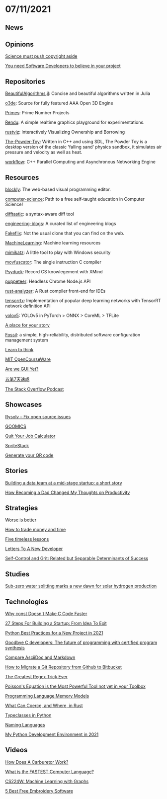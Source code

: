 # 07/11/2021

## News


## Opinions
[Science must push copyright aside](http://www.gnu.org/philosophy/push-copyright-aside.html)

[You need Software Developers to believe in your project](https://iism.org/article/you-need-software-developers-to-believe-in-your-project-45)

## Repositories
[BeautifulAlgorithms.jl](https://github.com/mossr/BeautifulAlgorithms.jl): Concise and beautiful algorithms written in Julia

[o3de](https://github.com/o3de/o3de): Source for fully featured AAA Open 3D Engine

[Primes](https://github.com/PlummersSoftwareLLC/Primes/tree/drag-race/PrimeCPP): Prime Number Projects

[Rendu](https://github.com/kosua20/Rendu): A simple realtime graphics playground for experimentations.

[rustviz](https://github.com/rustviz/rustviz): Interactively Visualizing Ownership and Borrowing

[The-Powder-Toy](https://github.com/The-Powder-Toy/The-Powder-Toy): Written in C++ and using SDL, The Powder Toy is a desktop version of the classic 'falling sand' physics sandbox, it simulates air pressure and velocity as well as heat.

[workflow](https://github.com/sogou/workflow): C++ Parallel Computing and Asynchronous Networking Engine

## Resources
[blockly](https://github.com/google/blockly): The web-based visual programming editor.

[computer-science](https://github.com/ossu/computer-science): Path to a free self-taught education in Computer Science!

[difftastic](https://github.com/wilfred/difftastic): a syntax-aware diff tool

[engineering-blogs](https://github.com/kilimchoi/engineering-blogs): A curated list of engineering blogs

[Fakeflix](https://github.com/Th3Wall/Fakeflix): Not the usual clone that you can find on the web.

[MachineLearning](https://github.com/allmachinelearning/MachineLearning): Machine learning resources

[mimikatz](https://github.com/gentilkiwi/mimikatz): A little tool to play with Windows security

[movfuscator](https://github.com/xoreaxeaxeax/movfuscator): The single instruction C compiler

[Psyduck](https://github.com/SmartKeyerror/Psyduck): Record CS knowlegement with XMind

[puppeteer](https://github.com/puppeteer/puppeteer): Headless Chrome Node.js API

[rust-analyzer](https://github.com/rust-analyzer/rust-analyzer): A Rust compiler front-end for IDEs

[tensorrtx](https://github.com/wang-xinyu/tensorrtx): Implementation of popular deep learning networks with TensorRT network definition API

[yolov5](https://github.com/ultralytics/yolov5): YOLOv5 in PyTorch > ONNX > CoreML > TFLite

[A place for your story](https://plumebio.com/)

[Fossil](https://www.fossil-scm.org/home/doc/trunk/www/index.wiki): a simple, high-reliability, distributed software configuration management system

[Learn to think](https://brilliant.org/)

[MIT OpenCourseWare](https://ocw.mit.edu/)

[Are we GUI Yet?](https://www.areweguiyet.com/)

[五笔7天速成](https://wubi.yantuz.cn/)

[The Stack Overflow Podcast](https://stackoverflow.blog/podcast/)

## Showcases
[Rysolv – Fix open source issues](https://rysolv.com/)

[GOOMICS](https://goomics.net/)

[Quit Your Job Calculator](https://www.gosquared.com/indie-hacker-calculator/)

[SpriteStack](https://spritestack.io/)

[Generate your QR code](https://qrosscodes.com/)

## Stories
[Building a data team at a mid-stage startup: a short story](https://erikbern.com/2021/07/07/the-data-team-a-short-story.html)

[How Becoming a Dad Changed My Thoughts on Productivity](https://www.scotthyoung.com/blog/2021/07/05/dad-productivity/)

## Strategies
[Worse is better](https://en.wikipedia.org/wiki/Worse_is_better)

[How to trade money and time](https://meteuphoric.com/2014/03/25/how-to-trade-money-and-time/)

[Five timeless lessons](https://productlessons.substack.com/p/five-timeless-lessons)

[Letters To A New Developer](https://letterstoanewdeveloper.com/)

[Self-Control and Grit: Related but  Separable Determinants of Success](https://fermatslibrary.com/s/self-control-and-grit-related-but-separable-determinants-of-success#email-newsletter)

## Studies
[Sub-zero water splitting marks a new dawn for solar hydrogen production](https://www.chemistryworld.com/news/sub-zero-water-splitting-marks-a-new-dawn-for-solar-hydrogen-production/4013887.article)

## Technologies
[Why const Doesn't Make C Code Faster](https://theartofmachinery.com/2019/08/12/c_const_isnt_for_performance.html)

[27 Steps For Building a Startup: From Idea To Exit](https://visionxpartners.com/build-startup/)

[Python Best Practices for a New Project in 2021](https://mitelman.engineering/blog/python-best-practice/automating-python-best-practices-for-a-new-project/)

[Goodbye C developers: The future of programming with certified program synthesis](https://gopiandcode.uk/logs/log-certified-synthesis.html)

[Compare AsciiDoc and Markdown](https://docs.asciidoctor.org/asciidoc/latest/asciidoc-vs-markdown/)

[How to Migrate a Git Repository from Github to Bitbucket](https://www.bluelabellabs.com/blog/how-to-migrate-git-repository-from-github-to-bitbucket/)

[The Greatest Regex Trick Ever](http://www.rexegg.com/regex-best-trick.html)

[Poisson's Equation is the Most Powerful Tool not yet in your Toolbox](https://mattferraro.dev/posts/poissons-equation)

[Programming Language Memory Models](https://research.swtch.com/plmm)

[What Can Coerce, and Where, in Rust](https://www.possiblerust.com/guide/what-can-coerce-and-where-in-rust)

[Typeclasses in Python](https://sobolevn.me/2021/06/typeclasses-in-python)

[Naming Languages](https://bryandragon.com/writing/naming-languages/)

[My Python Development Environment in 2021](https://www.laac.dev/blog/python-development-environment-2021/)

## Videos
[How Does A Carburetor Work?](https://www.youtube.com/watch?v=toVfvRhWbj8)

[What is the FASTEST Computer Language?](https://www.youtube.com/watch?v=tQtFdsEcK_s)

[CS224W: Machine Learning with Graphs](https://www.youtube.com/playlist?list=PLoROMvodv4rPLKxIpqhjhPgdQy7imNkDn)

[5 Best Free Embroidery Software](https://www.youtube.com/watch?v=Y8iHcmX0100&t=3s)
